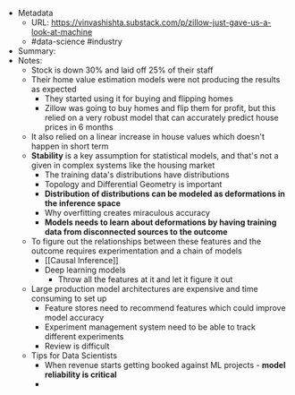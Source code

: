 - Metadata
    - URL: https://vinvashishta.substack.com/p/zillow-just-gave-us-a-look-at-machine
    - #data-science #industry
- Summary:
- Notes:
    - Stock is down 30% and laid off 25% of their staff
    - Their home value estimation models were not producing the results as expected
        - They started using it for buying and flipping homes
        - Zillow was going to buy homes and flip them for profit, but this relied on a very robust model that can accurately predict house prices in 6 months
    - It also relied on a linear increase in house values which doesn't happen in short term
    - **Stability** is a key assumption for statistical models, and that's not a given in complex systems like the housing market
        - The training data's distributions have distributions
        - Topology and Differential Geometry is important
        - __Distribution of distributions can be modeled as deformations in the inference space__
        - Why overfitting creates miraculous accuracy
        - **Models needs to learn about deformations by having training data from disconnected sources to the outcome**
    - To figure out the relationships between these features and the outcome requires experimentation and a chain of models
        - [[Causal Inference]]
        - Deep learning models
            - Throw all the features at it and let it figure it out
    - Large production model architectures are expensive and time consuming to set up
        - Feature stores need to recommend features which could improve model accuracy
        - Experiment management system need to be able to track different experiments
        - Review is difficult
    - Tips for Data Scientists
        - When revenue starts getting booked against ML projects - **model reliability is critical**
        - 
